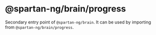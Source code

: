 # @spartan-ng/brain/progress

Secondary entry point of `@spartan-ng/brain`. It can be used by importing from `@spartan-ng/brain/progress`.
